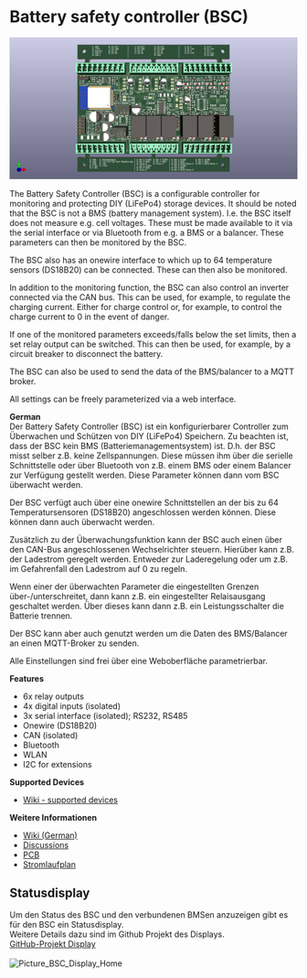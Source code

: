 
# Battery safety controller (BSC)
![bsc_pcb_3d](https://github.com/shining-man/bsc_hw/blob/main/img/bsc_3d.png?raw=true)

The Battery Safety Controller (BSC) is a configurable controller for monitoring and protecting DIY (LiFePo4) storage devices. It should be noted that the BSC is not a BMS (battery management system). I.e. the BSC itself does not measure e.g. cell voltages. These must be made available to it via the serial interface or via Bluetooth from e.g. a BMS or a balancer. These parameters can then be monitored by the BSC.

The BSC also has an onewire interface to which up to 64 temperature sensors (DS18B20) can be connected. These can then also be monitored.

In addition to the monitoring function, the BSC can also control an inverter connected via the CAN bus. This can be used, for example, to regulate the charging current. Either for charge control or, for example, to control the charge current to 0 in the event of danger.

If one of the monitored parameters exceeds/falls below the set limits, then a set relay output can be switched. This can then be used, for example, by a circuit breaker to disconnect the battery. 

The BSC can also be used to send the data of the BMS/balancer to a MQTT broker.

All settings can be freely parameterized via a web interface.

**German**<br>
Der Battery Safety Controller (BSC) ist ein konfigurierbarer Controller zum Überwachen und Schützen von DIY (LiFePo4) Speichern. Zu beachten ist, dass der BSC kein BMS (Batteriemanagementsystem) ist. D.h. der BSC misst selber z.B. keine Zellspannungen. Diese müssen ihm über die serielle Schnittstelle oder über Bluetooth von z.B. einem BMS oder einem Balancer zur Verfügung gestellt werden. Diese Parameter können dann vom BSC überwacht werden.

Der BSC verfügt auch über eine onewire Schnittstellen an der bis zu 64 Temperatursensoren (DS18B20) angeschlossen werden können. Diese können dann auch überwacht werden.

Zusätzlich zu der Überwachungsfunktion kann der BSC auch einen über den CAN-Bus angeschlossenen Wechselrichter steuern. Hierüber kann z.B. der Ladestrom geregelt werden. Entweder zur Laderegelung oder um z.B. im Gefahrenfall den Ladestrom auf 0 zu regeln.

Wenn einer der überwachten Parameter die eingestellten Grenzen über-/unterschreitet, dann kann z.B. ein eingestellter Relaisausgang geschaltet werden. Über dieses kann dann z.B. ein Leistungsschalter die Batterie trennen. 

Der BSC kann aber auch genutzt werden um die Daten des BMS/Balancer an einen MQTT-Broker zu senden.

Alle Einstellungen sind frei über eine Weboberfläche parametrierbar.

**Features**
* 6x relay outputs
* 4x digital inputs (isolated)
* 3x serial interface (isolated); RS232, RS485
* Onewire (DS18B20)
* CAN (isolated)
* Bluetooth
* WLAN
* I2C for extensions

**Supported Devices**
* [Wiki - supported devices](https://github.com/shining-man/bsc_fw/wiki/Supported-devices)

**Weitere Informationen**
* [Wiki (German)](https://github.com/shining-man/bsc_fw/wiki)
* [Discussions](https://github.com/shining-man/bsc_fw/discussions)
* [PCB](https://github.com/shining-man/bsc_hw)
* [Stromlaufplan](https://github.com/shining-man/bsc_hw/blob/main/circuit.pdf?raw=true "Stromlaufplan")

## Statusdisplay
Um den Status des BSC und den verbundenen BMSen anzuzeigen gibt es für den BSC ein Statusdisplay.<br>
Weitere Details dazu sind im Github Projekt des Displays.<br>
[GitHub-Projekt Display](https://github.com/shining-man/bsc_display)<br>
<br>
![Picture_BSC_Display_Home](https://github.com/shining-man/bsc_display/blob/main/img/Disp_Home.jpg?raw=true)<br>
